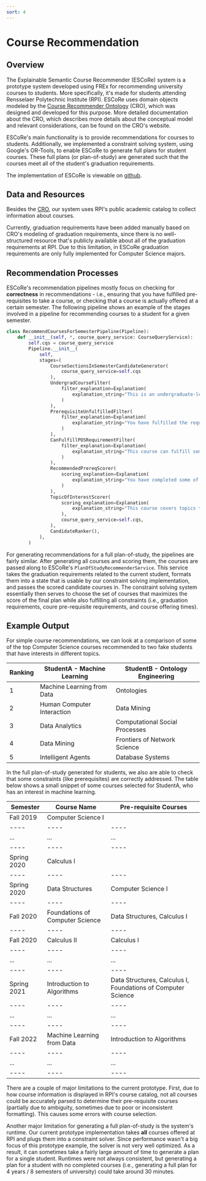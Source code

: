```yaml
---
sort: 4
---
```


# Course Recommendation

## Overview

The Explainable Semantic Course Recommender (ESCoRe) system is a prototype
system developed using FREx for recommending university courses to students.
More specifically, it's made for students attending Rensselaer Polytechnic
Institute (RPI). ESCoRe uses domain objects modeled by the 
[Course Recommender Ontology](https://rpi-ontology-engineering.netlify.app/oe2020/course-recommender/) (CRO),
which was designed and developed for this purpose. More detailed documentation
about the CRO, which describes more details about the conceptual model and
relevant considerations, can be found on the CRO's website.

ESCoRe's main functionality is to provide recommendations for courses to students.
Additionally, we implemented a constraint solving system, using Google's OR-Tools,
to enable ESCoRe to generate full plans for student courses. These full plans
(or plan-of-study) are generated such that the courses meet all of the student's
graduation requirements. 

The implementation of ESCoRe is viewable on [github](https://github.com/solashirai/ExplainableCourseRecommender/).

## Data and Resources

Besides the [CRO](https://rpi-ontology-engineering.netlify.app/oe2020/course-recommender/ontology),
our system uses RPI's public academic catalog to collect information about courses.

Currently, graduation requirements have been added manually based on CRO's modeling
of graduation requirements, since there is no well-structured resource that's
publicly available about all of the graduation requirements at RPI. 
Due to this limitation, in ESCoRe graduation requirements are only fully implemented
for Computer Science majors. 

## Recommendation Processes

ESCoRe's recommendation pipelines mostly focus on checking for __correctness__
in recommendations - i.e., ensuring that you have fulfilled pre-requisites to
take a course, or checking that a course is actually offered at a certain semester.
The following pipeline shows an example of the stages involved in a pipeline for
recommending courses to a student for a given semester.

``` python
class RecommendCoursesForSemesterPipeline(Pipeline):
    def __init__(self, *, course_query_service: CourseQueryService):
        self.cqs = course_query_service
        Pipeline.__init__(
            self,
            stages=(
                CourseSectionsInSemesterCandidateGenerator(
                    course_query_service=self.cqs
                ),
                UndergradCourseFilter(
                    filter_explanation=Explanation(
                        explanation_string="This is an undergraduate-level course."
                    )
                ),
                PrerequisiteUnfulfilledFilter(
                    filter_explanation=Explanation(
                        explanation_string="You have fulfilled the required prerequisites to take this course."
                    )
                ),
                CanFulfillPOSRequirementFilter(
                    filter_explanation=Explanation(
                        explanation_string="This course can fulfill some requirement towards your degree."
                    )
                ),
                RecommendedPrereqScorer(
                    scoring_explanation=Explanation(
                        explanation_string="You have completed some of the recommended prerequisites for this course."
                    )
                ),
                TopicOfInterestScorer(
                    scoring_explanation=Explanation(
                        explanation_string="This course covers topics that you have indicated as being interested in."
                    ),
                    course_query_service=self.cqs,
                ),
                CandidateRanker(),
            ),
        )
``` 

For generating recommendations for a full plan-of-study, the pipelines are fairly similar.
After generating all courses and scoring them, the courses are passed along to
ESCoRe's `PlanOfStudyRecommenderService`. This service takes the graduation
requirements related to the current student, formats them into a state
that is usable by our constraint solving implementation, and passes the
scored candidate courses in. The constraint solving system essentially then
serves to choose the set of courses that maximizes the score of the final plan
while also fulfilling all constraints (i.e., graduation requirements, 
coure pre-requisite requirements, and course offering times).

## Example Output

For simple course recommendations, we can look at a comparison of some of the
top Computer Science courses recommended to two fake students that have
interests in different topics.

| Ranking | StudentA - Machine Learning | StudentB - Ontology Engineering |
| ---- | ---- | ---- |
| 1 | Machine Learning from Data | Ontologies |  
| 2 | Human Computer Interaction | Data Mining |  
| 3 | Data Analytics | Computational Social Processes |  
| 4 | Data Mining | Frontiers of Network Science |  
| 5 | Intelligent Agents | Database Systems |

In the full plan-of-study generated for students, we also are able to 
check that some constraints (like prerequisites) are correctly addressed.
The table below shows a small snippet of some courses selected for 
StudentA, who has an interest in machine learning.

| Semester | Course Name | Pre-requisite Courses |
| ---- | ---- | ---- |
| Fall 2019 | Computer Science I |   |
| ---- | ---- | ---- |
| ... | ... | ... |
| ---- | ---- | ---- |
| Spring 2020 | Calculus I |  |
| ---- | ---- | ---- |
| Spring 2020 | Data Structures | Computer Science I |
| ---- | ---- | ---- |
| Fall 2020 | Foundations of Computer Science | Data Structures, Calculus I |
| ---- | ---- | ---- |
| Fall 2020 | Calculus II | Calculus I |
| ---- | ---- | ---- |
| ... | ... | ... |
| ---- | ---- | ---- |
| Spring 2021 | Introduction to Algorithms | Data Structures, Calculus I, Foundations of Computer Science |
| ---- | ---- | ---- |
| ... | ... | ... |
| ---- | ---- | ---- |
| Fall 2022 | Machine Learning from Data | Introduction to Algorithms|
| ---- | ---- | ---- |
| ... | ... | ... |
| ---- | ---- | ---- |

There are a couple of major limitations to the current prototype.
First, due to how course information is displayed in RPI's course catalog,
not all courses could be accurately parsed to determine their pre-requisite
courses (partially due to ambiguity, sometimes due to poor or
inconsistent formatting). This causes some errors with course selection.

Another major limitation for generating a full plan-of-study is the system's
runtime. Our current prototype implementation takes __all__ courses offered
at RPI and plugs them into a constraint solver. Since performance wasn't a
big focus of this prototype example, the solver is not very well optimized.
As a result, it can sometimes take a fairly large amount of time to generate
a plan for a single student. Runtimes were not always consistent, but
generating a plan for a student with no completed courses (i.e., generating
a full plan for 4 years / 8 semesters of university) could take around 30 minutes.
